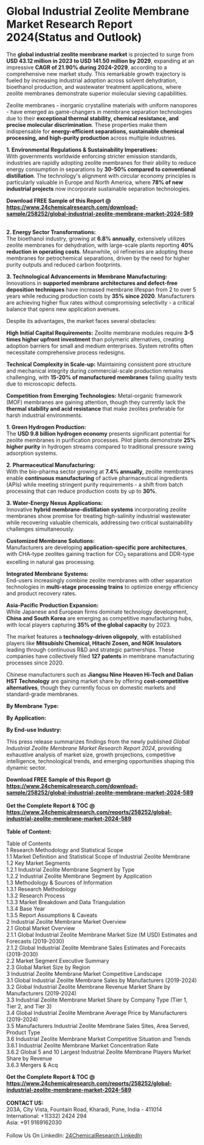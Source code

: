 <h1>Global Industrial Zeolite Membrane Market Research Report 2024(Status and Outlook)</h1><p>The <strong>global industrial zeolite membrane market</strong> is projected to surge from <strong>USD 43.12 million in 2023 to USD 141.50 million by 2029</strong>, expanding at an impressive <strong>CAGR of 21.90% during 2024-2029</strong>, according to a comprehensive new market study. This remarkable growth trajectory is fueled by increasing industrial adoption across solvent dehydration, bioethanol production, and wastewater treatment applications, where zeolite membranes demonstrate superior molecular sieving capabilities.</p><p>Zeolite membranes - inorganic crystalline materials with uniform nanopores - have emerged as game-changers in membrane separation technologies due to their <strong>exceptional thermal stability, chemical resistance, and precise molecular discrimination</strong>. These properties make them indispensable for <strong>energy-efficient separations, sustainable chemical processing, and high-purity production</strong> across multiple industries.</p><p><strong>1. Environmental Regulations &amp; Sustainability Imperatives:</strong><br>
With governments worldwide enforcing stricter emission standards, industries are rapidly adopting zeolite membranes for their ability to reduce energy consumption in separations by <strong>30-50% compared to conventional distillation</strong>. The technology's alignment with circular economy principles is particularly valuable in Europe and North America, where <strong>78% of new industrial projects</strong> now incorporate sustainable separation technologies.</p><div><b>Download FREE Sample of this Report @ 
            <a href="https://www.24chemicalresearch.com/download-sample/258252/global-industrial-zeolite-membrane-market-2024-589">
            https://www.24chemicalresearch.com/download-sample/258252/global-industrial-zeolite-membrane-market-2024-589</a></b></div><br><p><strong>2. Energy Sector Transformations:</strong><br>
The bioethanol industry, growing at <strong>6.8% annually</strong>, extensively utilizes zeolite membranes for dehydration, with large-scale plants reporting <strong>40% reduction in operating costs</strong>. Meanwhile, oil refineries are adopting these membranes for petrochemical separations, driven by the need for higher purity outputs and reduced carbon footprints.</p><p><strong>3. Technological Advancements in Membrane Manufacturing:</strong><br>
Innovations in <strong>supported membrane architectures and defect-free deposition techniques</strong> have increased membrane lifespan from 2 to over 5 years while reducing production costs by <strong>35% since 2020</strong>. Manufacturers are achieving higher flux rates without compromising selectivity - a critical balance that opens new application avenues.</p><p>Despite its advantages, the market faces several obstacles:</p><p><strong>High Initial Capital Requirements:</strong> Zeolite membrane modules require <strong>3-5 times higher upfront investment</strong> than polymeric alternatives, creating adoption barriers for small and medium enterprises. System retrofits often necessitate comprehensive process redesigns.</p><p><strong>Technical Complexity in Scale-up:</strong> Maintaining consistent pore structure and mechanical integrity during commercial-scale production remains challenging, with <strong>15-20% of manufactured membranes</strong> failing quality tests due to microscopic defects.</p><p><strong>Competition from Emerging Technologies:</strong> Metal-organic framework (MOF) membranes are gaining attention, though they currently lack the <strong>thermal stability and acid resistance</strong> that make zeolites preferable for harsh industrial environments.</p><p><strong>1. Green Hydrogen Production:</strong><br>
The <strong>USD 9.8 billion hydrogen economy</strong> presents significant potential for zeolite membranes in purification processes. Pilot plants demonstrate <strong>25% higher purity</strong> in hydrogen streams compared to traditional pressure swing adsorption systems.</p><p><strong>2. Pharmaceutical Manufacturing:</strong><br>
With the bio-pharma sector growing at <strong>7.4% annually</strong>, zeolite membranes enable <strong>continuous manufacturing</strong> of active pharmaceutical ingredients (APIs) while meeting stringent purity requirements - a shift from batch processing that can reduce production costs by up to <strong>30%</strong>.</p><p><strong>3. Water-Energy Nexus Applications:</strong><br>
Innovative <strong>hybrid membrane-distillation systems</strong> incorporating zeolite membranes show promise for treating high-salinity industrial wastewater while recovering valuable chemicals, addressing two critical sustainability challenges simultaneously.</p><p><strong>Customized Membrane Solutions:</strong><br>
	Manufacturers are developing <strong>application-specific pore architectures</strong>, with CHA-type zeolites gaining traction for CO<sub>2</sub> separations and DDR-type excelling in natural gas processing.</p><p><strong>Integrated Membrane Systems:</strong><br>
	End-users increasingly combine zeolite membranes with other separation technologies in <strong>multi-stage processing trains</strong> to optimize energy efficiency and product recovery rates.</p><p><strong>Asia-Pacific Production Expansion:</strong><br>
	While Japanese and European firms dominate technology development, <strong>China and South Korea</strong> are emerging as competitive manufacturing hubs, with local players capturing <strong>35% of the global capacity</strong> by 2023.</p><p>The market features a <strong>technology-driven oligopoly</strong>, with established players like <strong>Mitsubishi Chemical, Hitachi Zosen, and NGK Insulators</strong> leading through continuous R&amp;D and strategic partnerships. These companies have collectively filed <strong>127 patents</strong> in membrane manufacturing processes since 2020.</p><p>Chinese manufacturers such as <strong>Jiangsu Nine Heaven Hi-Tech and Dalian HST Technology</strong> are gaining market share by offering <strong>cost-competitive alternatives</strong>, though they currently focus on domestic markets and standard-grade membranes.</p><p><strong>By Membrane Type:</strong></p><p><strong>By Application:</strong></p><p><strong>By End-use Industry:</strong></p><p>This press release summarizes findings from the newly published <em>Global Industrial Zeolite Membrane Market Research Report 2024</em>, providing exhaustive analysis of market size, growth projections, competitive intelligence, technological trends, and emerging opportunities shaping this dynamic sector.</p><div><b>Download FREE Sample of this Report @ 
            <a href="https://www.24chemicalresearch.com/download-sample/258252/global-industrial-zeolite-membrane-market-2024-589">
            https://www.24chemicalresearch.com/download-sample/258252/global-industrial-zeolite-membrane-market-2024-589</a></b></div><br><div><b>Get the Complete Report & TOC @ 
            <a href="https://www.24chemicalresearch.com/reports/258252/global-industrial-zeolite-membrane-market-2024-589">
            https://www.24chemicalresearch.com/reports/258252/global-industrial-zeolite-membrane-market-2024-589</a></b></div><br>
            <b>Table of Content:</b><p>Table of Contents<br />
1 Research Methodology and Statistical Scope<br />
1.1 Market Definition and Statistical Scope of Industrial Zeolite Membrane<br />
1.2 Key Market Segments<br />
1.2.1 Industrial Zeolite Membrane Segment by Type<br />
1.2.2 Industrial Zeolite Membrane Segment by Application<br />
1.3 Methodology & Sources of Information<br />
1.3.1 Research Methodology<br />
1.3.2 Research Process<br />
1.3.3 Market Breakdown and Data Triangulation<br />
1.3.4 Base Year<br />
1.3.5 Report Assumptions & Caveats<br />
2 Industrial Zeolite Membrane Market Overview<br />
2.1 Global Market Overview<br />
2.1.1 Global Industrial Zeolite Membrane Market Size (M USD) Estimates and Forecasts (2019-2030)<br />
2.1.2 Global Industrial Zeolite Membrane Sales Estimates and Forecasts (2019-2030)<br />
2.2 Market Segment Executive Summary<br />
2.3 Global Market Size by Region<br />
3 Industrial Zeolite Membrane Market Competitive Landscape<br />
3.1 Global Industrial Zeolite Membrane Sales by Manufacturers (2019-2024)<br />
3.2 Global Industrial Zeolite Membrane Revenue Market Share by Manufacturers (2019-2024)<br />
3.3 Industrial Zeolite Membrane Market Share by Company Type (Tier 1, Tier 2, and Tier 3)<br />
3.4 Global Industrial Zeolite Membrane Average Price by Manufacturers (2019-2024)<br />
3.5 Manufacturers Industrial Zeolite Membrane Sales Sites, Area Served, Product Type<br />
3.6 Industrial Zeolite Membrane Market Competitive Situation and Trends<br />
3.6.1 Industrial Zeolite Membrane Market Concentration Rate<br />
3.6.2 Global 5 and 10 Largest Industrial Zeolite Membrane Players Market Share by Revenue<br />
3.6.3 Mergers & Acq</p><div><b>Get the Complete Report & TOC @ 
            <a href="https://www.24chemicalresearch.com/reports/258252/global-industrial-zeolite-membrane-market-2024-589">
            https://www.24chemicalresearch.com/reports/258252/global-industrial-zeolite-membrane-market-2024-589</a></b></div><br><b>CONTACT US:</b><br>
            203A, City Vista, Fountain Road, Kharadi, Pune, India - 411014<br>
            International: +1(332) 2424 294<br>
            Asia: +91 9169162030 <br><br>
            Follow Us On LinkedIn: <a href="https://www.linkedin.com/company/24chemicalresearch/">24ChemicalResearch LinkedIn</a>